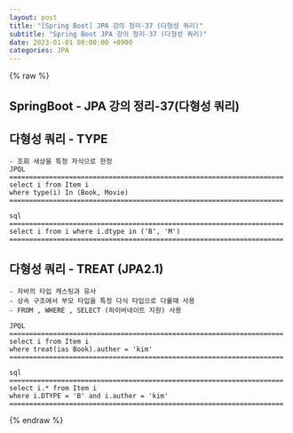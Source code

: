 ```yaml
---
layout: post
title: "[Spring Boot] JPA 강의 정리-37 (다형성 쿼리)"
subtitle: "Spring Boot JPA 강의 정리-37 (다형성 쿼리)"
date: 2023-01-01 00:00:00 +0900
categories: JPA
---
```

{% raw %}
## SpringBoot - JPA 강의 정리-37(다형성 쿼리)  
  
## 다형성 쿼리 - TYPE  
	- 조회 새상을 특정 자식으로 한정  
	JPQL  
	=====================================================================  
	select i from Item i  
	where type(i) In (Book, Movie)  
	=====================================================================  
  
	sql  
	=====================================================================  
	select i from i where i.dtype in ('B', 'M')  
	=====================================================================  
  
## 다형성 쿼리 - TREAT (JPA2.1)  
	- 자바의 타입 캐스팅과 유사  
	- 상속 구조에서 부모 타입을 특정 다식 타입으로 다룰때 사용  
	- FROM , WHERE , SELECT (하이버네이트 지원) 사용  
  
	JPQL  
	=====================================================================  
	select i from Item i  
	where treat(ias Book).auther = 'kim'  
	=====================================================================  
  
	sql  
	=====================================================================  
	select i.* from Item i  
	where i.DTYPE = 'B' and i.auther = 'kim'  
	=====================================================================  

{% endraw %}
